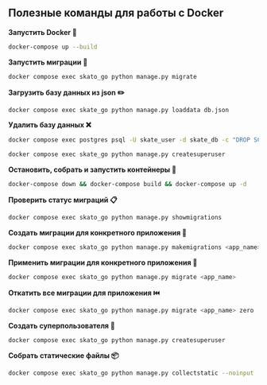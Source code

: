 ## Полезные команды для работы с Docker

**Запустить Docker 🐳**
```bash
docker-compose up --build
```

**Запустить миграции 🤿**
```bash
docker compose exec skato_go python manage.py migrate
```

**Загрузить базу данных из json ✏️**
```bash
docker compose exec skate_go python manage.py loaddata db.json
```

**Удалить базу данных ❌**
```bash
docker compose exec postgres psql -U skate_user -d skate_db -c "DROP SCHEMA public CASCADE; CREATE SCHEMA public;"
```

```bash
docker compose exec skate_go python manage.py createsuperuser
```

**Остановить, собрать и запустить контейнеры 🔄**
```bash
docker-compose down && docker-compose build && docker-compose up -d
```





**Проверить статус миграций 📋**
```bash
docker compose exec skato_go python manage.py showmigrations
```

**Создать миграции для конкретного приложения 📝**
```bash
docker compose exec skato_go python manage.py makemigrations <app_name>
```

**Применить миграции для конкретного приложения 🎯**
```bash
docker compose exec skato_go python manage.py migrate <app_name>
```

**Откатить все миграции для приложения ⏮️**
```bash
docker compose exec skato_go python manage.py migrate <app_name> zero
```

**Создать суперпользователя 👑**
```bash
docker compose exec skato_go python manage.py createsuperuser
```

**Собрать статические файлы 📦**
```bash
docker compose exec skato_go python manage.py collectstatic --noinput
```